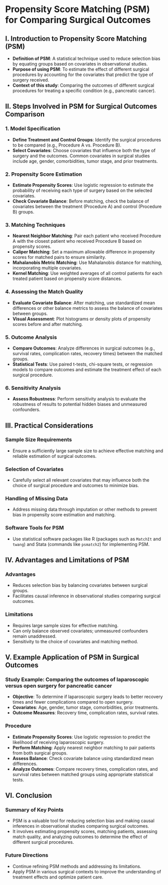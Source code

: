 # Propensity Score Matching (PSM) for Comparing Surgical Outcomes

## I. Introduction to Propensity Score Matching (PSM)
- **Definition of PSM**: A statistical technique used to reduce selection bias by equating groups based on covariates in observational studies.
- **Purpose of using PSM**: To estimate the effect of different surgical procedures by accounting for the covariates that predict the type of surgery received.
- **Context of this study**: Comparing the outcomes of different surgical procedures for treating a specific condition (e.g., pancreatic cancer).

## II. Steps Involved in PSM for Surgical Outcomes Comparison

### 1. Model Specification
- **Define Treatment and Control Groups**: Identify the surgical procedures to be compared (e.g., Procedure A vs. Procedure B).
- **Select Covariates**: Choose covariates that influence both the type of surgery and the outcomes. Common covariates in surgical studies include age, gender, comorbidities, tumor stage, and prior treatments.

### 2. Propensity Score Estimation
- **Estimate Propensity Scores**: Use logistic regression to estimate the probability of receiving each type of surgery based on the selected covariates.
- **Check Covariate Balance**: Before matching, check the balance of covariates between the treatment (Procedure A) and control (Procedure B) groups.

### 3. Matching Techniques
- **Nearest Neighbor Matching**: Pair each patient who received Procedure A with the closest patient who received Procedure B based on propensity scores.
- **Caliper Matching**: Set a maximum allowable difference in propensity scores for matched pairs to ensure similarity.
- **Mahalanobis Metric Matching**: Use Mahalanobis distance for matching, incorporating multiple covariates.
- **Kernel Matching**: Use weighted averages of all control patients for each treated patient based on propensity score distances.

### 4. Assessing the Match Quality
- **Evaluate Covariate Balance**: After matching, use standardized mean differences or other balance metrics to assess the balance of covariates between groups.
- **Visual Assessment**: Plot histograms or density plots of propensity scores before and after matching.

### 5. Outcome Analysis
- **Compare Outcomes**: Analyze differences in surgical outcomes (e.g., survival rates, complication rates, recovery times) between the matched groups.
- **Statistical Tests**: Use paired t-tests, chi-square tests, or regression models to compare outcomes and estimate the treatment effect of each surgical procedure.

### 6. Sensitivity Analysis
- **Assess Robustness**: Perform sensitivity analysis to evaluate the robustness of results to potential hidden biases and unmeasured confounders.

## III. Practical Considerations

### Sample Size Requirements
- Ensure a sufficiently large sample size to achieve effective matching and reliable estimation of surgical outcomes.

### Selection of Covariates
- Carefully select all relevant covariates that may influence both the choice of surgical procedure and outcomes to minimize bias.

### Handling of Missing Data
- Address missing data through imputation or other methods to prevent bias in propensity score estimation and matching.

### Software Tools for PSM
- Use statistical software packages like R (packages such as `MatchIt` and `twang`) and Stata (commands like `psmatch2`) for implementing PSM.

## IV. Advantages and Limitations of PSM

### Advantages
- Reduces selection bias by balancing covariates between surgical groups.
- Facilitates causal inference in observational studies comparing surgical outcomes.

### Limitations
- Requires large sample sizes for effective matching.
- Can only balance observed covariates; unmeasured confounders remain unaddressed.
- Sensitivity to the choice of covariates and matching method.

## V. Example Application of PSM in Surgical Outcomes

### Study Example: Comparing the outcomes of laparoscopic versus open surgery for pancreatic cancer
- **Objective**: To determine if laparoscopic surgery leads to better recovery times and fewer complications compared to open surgery.
- **Covariates**: Age, gender, tumor stage, comorbidities, prior treatments.
- **Outcome Measures**: Recovery time, complication rates, survival rates.

### Procedure
- **Estimate Propensity Scores**: Use logistic regression to predict the likelihood of receiving laparoscopic surgery.
- **Perform Matching**: Apply nearest neighbor matching to pair patients from both surgical groups.
- **Assess Balance**: Check covariate balance using standardized mean differences.
- **Analyze Outcomes**: Compare recovery times, complication rates, and survival rates between matched groups using appropriate statistical tests.

## VI. Conclusion

### Summary of Key Points
- PSM is a valuable tool for reducing selection bias and making causal inferences in observational studies comparing surgical outcomes.
- It involves estimating propensity scores, matching patients, assessing match quality, and analyzing outcomes to determine the effect of different surgical procedures.

### Future Directions
- Continue refining PSM methods and addressing its limitations.
- Apply PSM in various surgical contexts to improve the understanding of treatment effects and optimize patient care.
